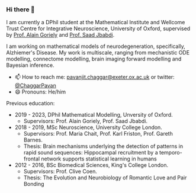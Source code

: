 ### Hi there 👋

I am currently a DPhil student at the Mathematical Institute and Wellcome Trust Centre for Integrative Neuroscience, University of Oxford, supervised by [Prof. Alain Goriely](https://www.maths.ox.ac.uk/people/alain.goriely) and [Prof. Saad Jbabdi](https://users.fmrib.ox.ac.uk/~saad/).

I am working on mathematical models of neurodegeneration, specifically, Alzhiemer's Disease. My work is multiscale, ranging from mechanistic ODE modelling, connectome modelling, brain imaging forward modelling and Bayesian inference. 
    
- 📫 How to reach me: pavanjit.chaggar@exeter.ox.ac.uk or twitter: [@ChaggarPavan](https://twitter.com/ChaggarPavan)
- 😄 Pronouns: He/him

Previous education: 
* 2019 - 2023, DPhil Mathematical Modelling, Unversity of Oxford. 
    *  Supervisors: Prof. Alain Goriely, Prof. Saad Jbabdi.
* 2018 - 2019, MSc Neuroscience, University College London. 
    * Supervisors: Prof. Maria Chait, Prof. Karl Friston, Prof. Gareth Barnes.
    * Thesis: Brain mechanisms underlying the detection of patterns in rapid sound sequences: Hippocampal recruitment by a temporo-frontal network supports statistical learning in humans
* 2012 - 2016, BSc Biomedical Sciences, King's College London. 
    * Supervisors: Prof. Clive Coen.
    * Thesis: The Evolution and Neurobiology of Romantic Love and Pair Bonding


<!--
**PavanChaggar/PavanChaggar** is a ✨ _special_ ✨ repository because its `README.md` (this file) appears on your GitHub profile.

